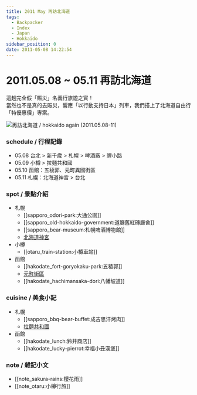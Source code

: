 ```yaml
---
title: 2011 May 再訪北海道
tags:
  - Backpacker
  - Index
  - Japan
  - Hokkaido
sidebar_position: 0
date: 2011-05-08 14:22:54
---
```


# 2011.05.08 ~ 05.11 再訪北海道

這趟完全假「賑災」名義行旅遊之實！  
當然也不是真的去賑災，響應「以行動支持日本」列車，我們搭上了北海道自由行「特優惠價」專案。

![再訪北海道 / hokkaido again (2011.05.08-11)](http://farm9.staticflickr.com/8022/7327640252_23a3675a21_c.jpg)

### schedule / 行程記錄

- 05.08 台北 > 新千歲 > 札幌 > 啤酒廠 > 貍小路
- 05.09 小樽 > 拉麵共和國
- 05.10 函館：五稜郭、元町異國街區
- 05.11 札幌：北海道神宮 > 台北

### spot / 景點介紹

- 札幌
  - [[sapporo_odori-park:大通公園]]
  - [[sapporo_old-hokkaido-government:道廳舊紅磚廳舍]]
  - [[sapporo_bear-museum:札幌啤酒博物館]]
  - [北海道神宮](#)
- 小樽
  - [[otaru_train-station:小樽車站]]
- 函館
  - [[hakodate_fort-goryokaku-park:五稜郭]]
  - [元町街區](#)
  - [[hakodate_hachimansaka-dori:八幡坡道]]

### cuisine / 美食小記

- 札幌
  - [[sapporo_bbq-bear-buffet:成吉思汗烤肉]]
  - [拉麵共和國](#)
- 函館
  - [[hakodate_lunch:鈴井商店]]
  - [[hakodate_lucky-pierrot:幸福小丑漢堡]]

### note / 雜記小文

- [[note_sakura-rains:櫻花雨]]
- [[note_otaru:小樽行旅]]

<!--
41 sapporo
42 otaru
43 hakodate
51 cuisine sappoto
52 cuisine
-->
